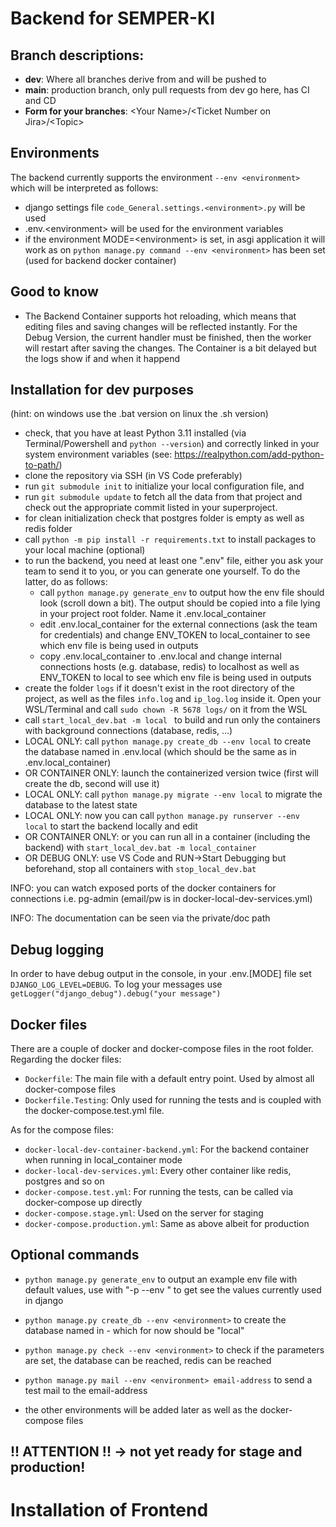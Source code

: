 # Backend for SEMPER-KI

## Branch descriptions:
- **dev**: Where all branches derive from and will be pushed to
- **main**: production branch, only pull requests from dev go here, has CI and CD
- **Form for your branches**: \<Your Name>/\<Ticket Number on Jira>/\<Topic>

## Environments
The backend currently supports the environment ```--env <environment>``` which will be interpreted as follows:
- django settings file ```code_General.settings.<environment>.py``` will be used
- .env.\<environment> will be used for the environment variables
- if the environment MODE=\<environment> is set, in asgi application it will work as on ```python manage.py command --env <environment>``` has been set (used for backend docker container)

## Good to know
- The Backend Container supports hot reloading, which means that editing files and saving changes will be reflected instantly. For the Debug Version, the current handler must be finished, then the worker will restart after saving the changes. The Container is a bit delayed but the logs show if and when it happend

## Installation for dev purposes
(hint: on windows use the .bat version on linux the .sh version)

- check, that you have at least Python 3.11 installed (via Terminal/Powershell and `python --version`) and correctly linked in your system environment variables (see: https://realpython.com/add-python-to-path/)
- clone the repository via SSH (in VS Code preferably)
- run ```git submodule init``` to initialize your local configuration file, and 
- run ```git submodule update``` to fetch all the data from that project and check out the appropriate commit listed in your superproject.
- for clean initialization check that postgres folder is empty as well as redis folder
- call ```python -m pip install -r requirements.txt``` to install packages to your local machine (optional)
- to run the backend, you need at least one ".env" file, either you ask your team to send it to you, or you can generate one yourself. To do the latter, do as follows:
  - call ```python manage.py generate_env``` to output how the env file should look (scroll down a bit). The output should be copied into a file lying in your project root folder. Name it .env.local_container
  - edit .env.local_container for the external connections (ask the team for credentials) and change ENV_TOKEN to local_container to see which env file is being used in outputs
  - copy .env.local_container to .env.local and change internal connections hosts (e.g. database, redis) to localhost as well as ENV_TOKEN to local to see which env file is being used in outputs
- create the folder `logs` if it doesn't exist in the root directory of the project, as well as the files `info.log` and `ip_log.log` inside it. Open your WSL/Terminal and call `sudo chown -R 5678 logs/` on it from the WSL
- call ```start_local_dev.bat -m local ``` to build and run only the containers with background connections (database, redis, ...)
- LOCAL ONLY: call ```python manage.py create_db --env local``` to create the database named in .env.local (which should be the same as in .env.local_container) 
- OR CONTAINER ONLY: launch the containerized version twice (first will create the db, second will use it)
- LOCAL ONLY: call ```python manage.py migrate --env local``` to migrate the database to the latest state 
- LOCAL ONLY: now you can call ```python manage.py runserver --env local``` to start the backend locally and edit 
- OR CONTAINER ONLY: or you can run all in a container (including the backend) with ```start_local_dev.bat -m local_container``` 
- OR DEBUG ONLY: use VS Code and RUN->Start Debugging but beforehand, stop all containers with ```stop_local_dev.bat```

INFO: you can watch exposed ports of the docker containers for connections i.e. pg-admin (email/pw is in docker-local-dev-services.yml)

INFO: The documentation can be seen via the private/doc path

## Debug logging
In order to have debug output in the console, in your .env.[MODE] file set ```DJANGO_LOG_LEVEL=DEBUG```.
To log your messages use ```getLogger("django_debug").debug("your message")```

## Docker files
There are a couple of docker and docker-compose files in the root folder. 
Regarding the docker files:
- `Dockerfile`: The main file with a default entry point. Used by almost all docker-compose files
- `Dockerfile.Testing`: Only used for running the tests and is coupled with the docker-compose.test.yml file.

As for the compose files:
- `docker-local-dev-container-backend.yml`: For the backend container when running in local_container mode
- `docker-local-dev-services.yml`: Every other container like redis, postgres and so on
- `docker-compose.test.yml`: For running the tests, can be called via docker-compose up directly
- `docker-compose.stage.yml`: Used on the server for staging
- `docker-compose.production.yml`: Same as above albeit for production

## Optional commands
- ```python manage.py generate_env``` to output an example env file with default values, use with "-p --env <environment>" to get see the values currently used in django
- ```python manage.py create_db --env <environment>``` to create the database named in <environment> - which for now should be "local"
- ```python manage.py check --env <environment>``` to check if the parameters are set, the database can be reached, redis can be reached
- ```python manage.py mail --env <environment> email-address``` to send a test mail to the email-address

- the other environments will be added later as well as the docker-compose files

## !! ATTENTION !! -> not yet ready for stage and production!

# Installation of Frontend

